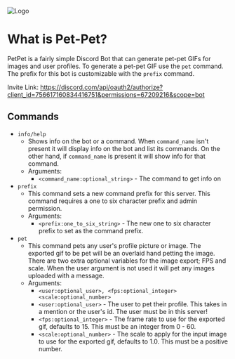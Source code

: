 ![Logo](https://media.giphy.com/media/hprAf7DbntntXN3SDr/giphy.gif)

# What is Pet-Pet?
PetPet is a fairly simple Discord Bot that can generate pet-pet GIFs for images and user profiles.
To generate a pet-pet GIF use the `pet` command.
The prefix for this bot is customizable with the `prefix` command.

Invite Link: https://discord.com/api/oauth2/authorize?client_id=756617160834416751&permissions=67209216&scope=bot

## Commands
* `info/help`
   * Shows info on the bot or a command. When `command_name` isn't present it will display info on the bot and list its commands. On the other hand, if `command_name` is present it will show info for that command.
   * Arguments:
      * `<command_name:optional_string>` - The command to get info on
* `prefix`
   * This command sets a new command prefix for this server. This command requires a one to six character prefix and admin permission.
   * Arguments:
      * `<prefix:one_to_six_string>` - The new one to six character prefix to set as the command prefix.
* `pet` 
   * This command pets any user's profile picture or image. The exported gif to be pet will be an overlaid hand petting the image. There are two extra optional variables for the image export; FPS and scale. When the user argument is not used it will pet any images uploaded with a message.
   * Arguments:
     * `<user:optional_user>, <fps:optional_integer> <scale:optional_number>`
     * `<user:optional_user>` - The user to pet their profile. This takes in a mention or the user's id. The user must be in this server!
     * `<fps:optional_integer>` - The frame rate to use for the exported gif, defaults to 15. This must be an integer from 0 - 60.
     * `<scale:optional_number>` - The scale to apply for the input image to use for the exported gif, defaults to 1.0. This must be a positive number.
